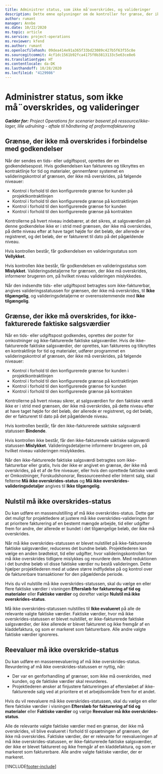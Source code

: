 ```yaml
---
title: Administrer status, som ikke må¨overskrides, og valideringer
description: Dette emne oplysninger om de kontroller for grænse, der ikke må overskrides, som udføres i Project Operations.
author: rumant
manager: Annbe
ms.date: 10/22/2020
ms.topic: article
ms.service: project-operations
ms.reviewer: kfend
ms.author: rumant
ms.openlocfilehash: 09dea414e91a365f33bd23089c427b5f63f55c8e
ms.sourcegitcommit: 4cf1dc1561b92fca4175f0b3813133c5e63ce8e6
ms.translationtype: HT
ms.contentlocale: da-DK
ms.lasthandoff: 10/28/2020
ms.locfileid: "4129986"
---
```

# <a name="manage-not-to-exceed-status-and-validations"></a>Administrer status, som ikke må¨overskrides, og valideringer 

_**Gælder for:** Project Operations for scenarier baseret på ressource/ikke-lager, lille udrulning - aftale til håndtering af proformafakturering_

## <a name="not-to-exceed-on-approvals"></a>Grænse, der ikke må overskrides i forbindelse med godkendelser

Når der sendes en tids- eller udgiftspost, oprettes der en godkendelsespost. Hvis godkendelsen kan faktureres og tilknyttes en kontraktlinje for tid og materialer, gennemfører systemet en valideringskontrol af grænsen, der ikke må overskrides, på følgende niveauer:

  - Kontrol i forhold til den konfigurerede grænse for kunden på projektkontraktlinjen
  - Kontrol i forhold til den konfigurerede grænse på kontraktlinjen
  - Kontrol i forhold til den konfigurerede grænse for kunden
  - Kontrol i forhold til den konfigurerede grænse på kontrakten

Kontrollerne på hvert niveau indebærer, at det sikres, at salgsværdien på denne godkendelse ikke er i strid med grænsen, der ikke må overskrides, på dette niveau efter at have taget højde for det beløb, der allerede er registreret, og det beløb, der er faktureret til dato på det pågældende niveau.

Hvis kontrollen består, får godkendelsen en valideringsstatus som **Vellykket**.

Hvis kontrollen ikke består, får godkendelsen en valideringsstatus som **Mislykket**. Valideringsdetaljerne for grænsen, der ikke må overskrides, informerer brugeren om, på hvilket niveau valideringen mislykkedes.

Når den indsendte tids- eller udgiftspost betragtes som ikke-fakturerbar, angives valideringsstatussen for grænsen, der ikke må overskrides, til **Ikke tilgængelig**, og valideringsdetaljerne er overensstemmende med **Ikke tilgængelig**.

## <a name="not-to-exceed-on-unbilled-sales-actuals"></a>Grænse, der ikke må overskrides, for ikke-fakturerede faktiske salgsværdier

Når en tids- eller udgiftspost godkendes, oprettes der poster for omkostninger og ikke-fakturerede faktiske salgsværdier. Hvis de ikke-fakturerede faktiske salgsværdier, der oprettes, kan faktureres og tilknyttes en kontraktlinje for tid og materialer, udfører programmet en valideringskontrol af grænsen, der ikke må overskrides, på følgende niveauer:

  - Kontrol i forhold til den konfigurerede grænse for kunden i projektkontraktlinjen
  - Kontrol i forhold til den konfigurerede grænse på kontraktlinjen
  - Kontrol i forhold til den konfigurerede grænse for kunden
  - Kontrol i forhold til den konfigurerede grænse på kontrakten

Kontrollerne på hvert niveau sikrer, at salgsværdien for den faktiske værdi ikke er i strid med grænsen, der ikke må overskrides, på dette niveau efter at have taget højde for det beløb, der allerede er registreret, og det beløb, der er faktureret til dato på det pågældende niveau.

Hvis kontrollen består, får den ikke-fakturerede saktiske salgsværdi statussen **Bindende**.

Hvis kontrollen ikke består, får den ikke-fakturerede saktiske salgsværdi statussen **Mislykket**. Valideringsdetaljerne informerer brugeren om, på hvilket niveau valideringen mislykkedes.

Når den ikke-fakturerede faktiske salgsværdi betragtes som ikke-fakturerbar eller gratis, hvis der ikke er angivet en grænse, der ikke må overskrides, på et af de fire niveauer, eller hvis den oprettede faktiske værdi er Omkostninger, Forskudshonorar, Ressourceenhed eller Internt salg, skal felterne **Må ikke overskrides-status** og **Må ikke overskrides-valideringsdetaljer** angives til **Ikke tilgængelig**.

## <a name="reset-the-not-to-exceed-status"></a>Nulstil må ikke overskrides-status

Du kan udføre en massenulstilling af må ikke overskrides-status. Dette gør det muligt for projektledere at justere må ikke overskrides-valideringen for at prioritere fakturering af en bestemt mængde arbejde, tid eller udgifter frem for andre, der allerede er bundet i det tilgængelige beløb, der ikke må overskrides.

Når må ikke overskrides-statussen er blevet nulstillet på ikke-fakturerede faktiske salgsværdier, reduceres det bundne beløb. Projektlederen kan vælge en anden brødtekst, tid eller udgifter, hvor valideringskontrollen for må ikke overskrides tidligere mislykkes og revurdere dem. Med reduktionen i det bundne beløb vil disse faktiske værdier nu bestå valideringen. Dette hjælper projektlederen med at udøve større indflydelse på og kontrol over de fakturerbare transaktioner for den pågældende periode.

Hvis du vil nulstille må ikke overskrides-statussen, skal du vælge en eller flere faktiske værdier i visningen **Efterslæb for fakturering af tid og materialer** eller **Faktiske værdier** og derefter vælge **Nulstil må ikke overskrides-status**.

Må ikke overskrides-statussen nulstilles til **Ikke evalueret** på alle de relevante valgte faktiske værdier. Faktiske værdier, hvor må ikke overskrides-statussen er blevet nulstillet, er ikke-fakturerede faktiske salgsværdier, der ikke allerede er blevet faktureret og ikke fremgår af en kladdefaktura, og som er markeret som fakturerbare. Alle andre valgte faktiske værdier ignoreres.

## <a name="reevaluate-not-to-exceed-status"></a>Reevaluer må ikke overskride-status

Du kan udføre en massereevaluering af må ikke overskrides-status. Revurdering af må ikke overskrides-statussen er nyttig, når:

  - Der var en genforhandling af grænser, som ikke må overskrides, med kunden, og de faktiske værdier skal revurderes.
  - Projektlederen ønsker at finjustere faktureringen af efterslæbet af ikke-fakturerede salg ved at prioritere et et arbejdsområde frem for et andet.

Hvis du vil reevaluere må ikke overskrides-statussen, skal du vælge en eller flere faktiske værdier i visningen **Efterslæb for fakturering af tid og materialer** eller **Faktiske værdier** og vælge **Reevaluer må ikke overskrides-status**.

Alle de relevante valgte faktiske værdier med en grænse, der ikke må overskrides, vil blive evalueret i forhold til opsætningen af grænsen, der ikke må overskrides. Faktiske værdier, der er relevante for reevalueringen af må ikke overskrides-statussen, er ikke-fakturerede faktiske salgsværdier, der ikke er blevet faktureret og ikke fremgår af en kladdefaktura, og som er markeret som fakturerbare. Alle andre valgte faktiske værdier, der er markeret.


[!INCLUDE[footer-include](../../includes/footer-banner.md)]